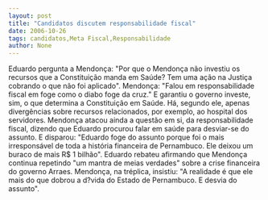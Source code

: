 ```yaml
---
layout: post
title: "Candidatos discutem responsabilidade fiscal"
date: 2006-10-26
tags: candidatos,Meta Fiscal,Responsabilidade
author: None
---
```

Eduardo pergunta a Mendonça: \"Por que o Mendonça não investiu os recursos que a Constituição manda em Saúde? Tem uma ação na Justiça cobrando o que não foi aplicado\".
Mendonça: \"Falou em responsabilidade fiscal em foge como o diabo foge da cruz.\" E garantiu o governo investe, sim, o que determina a Constituição em Saúde. Há, segundo ele, apenas divergências sobre recursos relacionados, por exemplo, ao hospital dos servidores.
Mendonça atacou ainda a questão em si, da responsabilidade fiscal, dizendo que Eduardo procurou falar em saúde para desviar-se do assunto. E disparou: \"Eduardo foge do assunto porque foi o mais irresponsável de toda a história financeira de Pernambuco. Ele deixou um buraco de mais R$ 1 bilhão\".
Eduardo rebateu afirmando que Mendonça continua repetindo \"um mantra de meias verdades\" sobre a crise financeira do governo Arraes.
Mendonça, na tréplica, insistiu: \"A realidade é que ele mais do que dobrou a d?vida do Estado de Pernambuco. E desvia do assunto\". 
